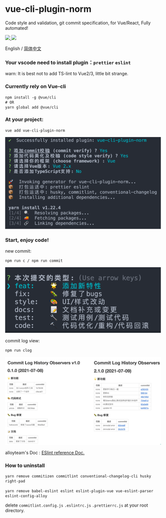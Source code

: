 # vue-cli-plugin-norm
Code style and validation, git commit specification, for Vue/React, Fully automated!

  <a href="https://www.npmjs.org/package/vue-cli-plugin-norm">
    <img src="https://img.shields.io/npm/v/vue-cli-plugin-norm.svg">
  </a>

  <a href="https://npmcharts.com/compare/vue-cli-plugin-norm?minimal=true">
    <img src="http://img.shields.io/npm/dm/vue-cli-plugin-norm.svg">
  </a>

English / [简体中文](./README.zh-CN.md)

### Your vscode need to install plugin：`prettier` `eslint`

warn: It is best not to add TS-lint to Vue2/3, little bit strange.

### Currently rely on Vue-cli
```
npm install -g @vue/cli
# OR
yarn global add @vue/cli
```

### At your project: 
```
vue add vue-cli-plugin-norm
```
![](./images/install.png)

### Start, enjoy code!

new commit: 
```
npm run c / npm run commit
``` 
![](./images/c.png)

commit log view: 
```
npm run clog
```
![](./images/docs.png)

alloyteam's Doc : [ESlint reference Doc.](https://alloyteam.github.io/eslint-config-alloy/?hideOff=1)

### How to uninstall

```
yarn remove commitizen commitlint conventional-changelog-cli husky right-pad

yarn remove babel-eslint eslint eslint-plugin-vue vue-eslint-parser eslint-config-alloy
```
delete `commitlint.config.js` `.eslintrc.js` `.prettierrc.js` at your root directory.